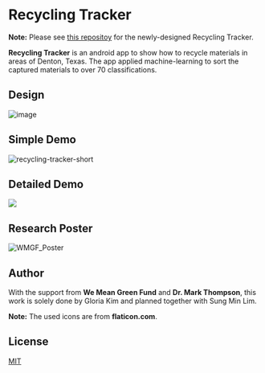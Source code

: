 # Recycling Tracker

**Note:** Please see [this repositoy](https://github.com/gloriakim-cs-projects/2020-android-recycling-tracker-coding/) for the newly-designed Recycling Tracker. 

**Recycling Tracker** is an android app to show how to recycle materials in areas of Denton, Texas. The app applied machine-learning to sort the captured materials to over 70 classifications.

## Design

![image](https://user-images.githubusercontent.com/68700599/89500049-a3af8500-d786-11ea-9ef5-e2137446534a.png)

## Simple Demo

![recycling-tracker-short](https://user-images.githubusercontent.com/68700599/89608705-7cff5600-d83b-11ea-81a1-959ced6e0a76.gif)

## Detailed Demo

[![](http://img.youtube.com/vi/ITJ1OnTVbzo/0.jpg)](http://www.youtube.com/watch?v=ITJ1OnTVbzo "")

## Research Poster

![WMGF_Poster](https://user-images.githubusercontent.com/68700599/89502384-8b416980-d78a-11ea-8bea-652a09139b77.png)

## Author

With the support from **We Mean Green Fund** and **Dr. Mark Thompson**, this work is solely done by Gloria Kim and planned together with Sung Min Lim.

**Note:** The used icons are from **flaticon.com**.

## License
[MIT](https://choosealicense.com/licenses/mit/)
